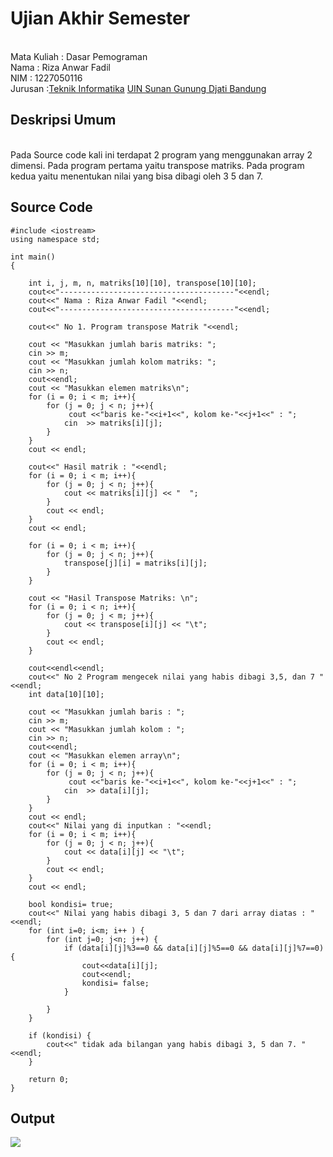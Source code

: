 # Ujian Akhir Semester 
<br>Mata Kuliah 	: Dasar Pemograman
<br> Nama		: Riza Anwar Fadil
<br>NIM		:	1227050116
<br>Jurusan		:[Teknik Informatika](http://if.uinsgd.ac.id/) [UIN Sunan Gunung Djati Bandung](https://uinsgd.ac.id/) 

## Deskripsi Umum
<br> Pada Source code kali ini terdapat 2 program yang menggunakan array 2 dimensi. Pada program pertama yaitu transpose matriks. Pada program kedua yaitu menentukan nilai yang bisa dibagi oleh 3 5 dan 7.

## Source Code
	#include <iostream>
	using namespace std;

	int main()
	{

		int i, j, m, n, matriks[10][10], transpose[10][10];
		cout<<"---------------------------------------"<<endl;
		cout<<" Nama : Riza Anwar Fadil "<<endl;
		cout<<"---------------------------------------"<<endl;

		cout<<" No 1. Program transpose Matrik "<<endl;

		cout << "Masukkan jumlah baris matriks: ";
		cin >> m;
		cout << "Masukkan jumlah kolom matriks: ";
		cin >> n;
		cout<<endl;
		cout << "Masukkan elemen matriks\n";
		for (i = 0; i < m; i++){
			for (j = 0; j < n; j++){
				 cout <<"baris ke-"<<i+1<<", kolom ke-"<<j+1<<" : ";
				cin  >> matriks[i][j];
			}
		}
		cout << endl;

		cout<<" Hasil matrik : "<<endl;
		for (i = 0; i < m; i++){
			for (j = 0; j < n; j++){
				cout << matriks[i][j] << "  ";
			}
			cout << endl;
		}
		cout << endl;

		for (i = 0; i < m; i++){
			for (j = 0; j < n; j++){
				transpose[j][i] = matriks[i][j];
			}
		}

		cout << "Hasil Transpose Matriks: \n";
		for (i = 0; i < n; i++){
			for (j = 0; j < m; j++){
				cout << transpose[i][j] << "\t";
			}
			cout << endl;
		}

		cout<<endl<<endl;
		cout<<" No 2 Program mengecek nilai yang habis dibagi 3,5, dan 7 "<<endl;
		int data[10][10];

		cout << "Masukkan jumlah baris : ";
		cin >> m;
		cout << "Masukkan jumlah kolom : ";
		cin >> n;
		cout<<endl;
		cout << "Masukkan elemen array\n";
		for (i = 0; i < m; i++){
			for (j = 0; j < n; j++){
				 cout <<"baris ke-"<<i+1<<", kolom ke-"<<j+1<<" : ";
				cin  >> data[i][j];
			}
		}
		cout << endl;
		cout<<" Nilai yang di inputkan : "<<endl;
		for (i = 0; i < m; i++){
			for (j = 0; j < n; j++){
				cout << data[i][j] << "\t";
			}
			cout << endl;
		}
		cout << endl;

		bool kondisi= true;
		cout<<" Nilai yang habis dibagi 3, 5 dan 7 dari array diatas : "<<endl;
		for (int i=0; i<m; i++ ) {
			for (int j=0; j<n; j++) {
				if (data[i][j]%3==0 && data[i][j]%5==0 && data[i][j]%7==0) {
					cout<<data[i][j];
					cout<<endl;
					kondisi= false;
				}

			}
		}

		if (kondisi) {
			cout<<" tidak ada bilangan yang habis dibagi 3, 5 dan 7. "<<endl;
		}

		return 0;
	}

## Output
 <img src="output uas.png"/>
